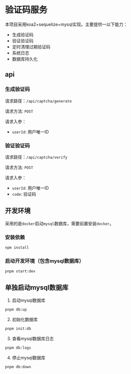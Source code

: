 # 验证码服务

本项目采用koa2+sequelize+mysql实现。主要提供一以下能力：

- 生成验证码
- 验证验证码
- 定时清理过期验证码
- 系统日志
- 数据库持久化


## api

### 生成验证码

请求路径：`/api/captcha/generate` 

请求方法: ` POST `

请求入参： 
 - ` userId `: 用户唯一ID

### 验证验证码

请求路径：`/api/captcha/verify`

请求方法: ` POST `

请求入参：

- ` userId `: 用户唯一ID
- ` code `: 验证码

## 开发环境

采用的是` docker `启动` mysql `数据库，需要前置安装` docker `。

### 安装依赖

```bash
npm install
```

### 启动开发环境（包含mysql数据库）

```bash
pnpm start:dev
```

## 单独启动mysql数据库

1. 启动mysql数据库

```bash
pnpm db:up
```
2. 初始化数据库

```bash
pnpm init:db
```

3. 查看mysql数据库日志

```bash
pnpm db:logs
```

4. 停止mysql数据库

```bash
pnpm db:down
```

